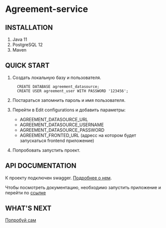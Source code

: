 Agreement-service
================


INSTALLATION
------------

1. Java 11
2. PostgreSQL 12
3. Maven

QUICK START
-----------

1. Создать локальную базу и пользователя.

         CREATE DATABASE agreement_datasource;
         CREATE USER agreement_user WITH PASSWORD '123456';

2. Постараться запомнить пароль и имя пользователя.
3. Перейти в Edit configurations и добавить параметры:
    * AGREEMENT_DATASOURCE_URL
    * AGREEMENT_DATASOURCE_USERNAME
    * AGREEMENT_DATASOURCE_PASSWORD
    * AGREEMENT_FRONTED_URL (адресс на котором будет запускаться frontend приложение)

4. Попробовать запустить проект.

API DOCUMENTATION
-----------
К проекту подключен swagger. [Подробнее о нем](https://habr.com/ru/post/434798/).

Чтобы посмотреть документацию, необходимо запустить приложение и перейти по [ссылке](http://localhost:8081/swagger-ui/)

WHAT'S NEXT
-----------
[Попробуй сам](http://localhost:8081/)
